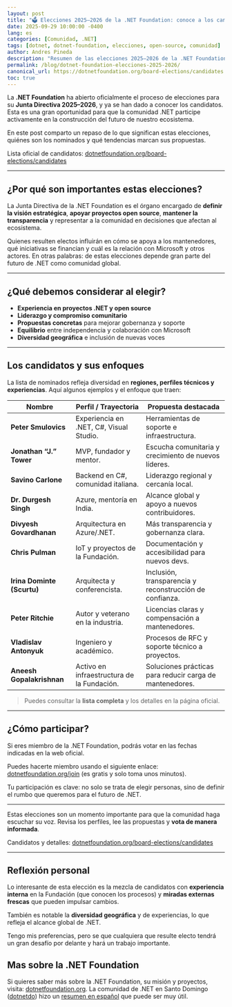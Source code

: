 ```yaml
---
layout: post
title: "🗳️ Elecciones 2025–2026 de la .NET Foundation: conoce a los candidatos"
date: 2025-09-29 10:00:00 -0400
lang: es
categories: [Comunidad, .NET]
tags: [dotnet, dotnet-foundation, elecciones, open-source, comunidad]
author: Andres Pineda
description: "Resumen de las elecciones 2025–2026 de la .NET Foundation, con contexto, candidatos destacados, tendencias y cómo participar."
permalink: /blog/dotnet-foundation-elecciones-2025-2026/
canonical_url: https://dotnetfoundation.org/board-elections/candidates
toc: true
---
```


La **.NET Foundation** ha abierto oficialmente el proceso de elecciones para su **Junta Directiva 2025–2026**, y ya se han dado a conocer los candidatos. Esta es una gran oportunidad para que la comunidad .NET participe activamente en la construcción del futuro de nuestro ecosistema.  

En este post comparto un repaso de lo que significan estas elecciones, quiénes son los nominados y qué tendencias marcan sus propuestas.

Lista oficial de candidatos: [dotnetfoundation.org/board-elections/candidates](https://dotnetfoundation.org/board-elections/candidates)

---

## ¿Por qué son importantes estas elecciones?

La Junta Directiva de la .NET Foundation es el órgano encargado de **definir la visión estratégica**, **apoyar proyectos open source**, **mantener la transparencia** y representar a la comunidad en decisiones que afectan al ecosistema.  

Quienes resulten electos influirán en cómo se apoya a los mantenedores, qué iniciativas se financian y cuál es la relación con Microsoft y otros actores. En otras palabras: de estas elecciones depende gran parte del futuro de .NET como comunidad global.

---

## ¿Qué debemos considerar al elegir?

- **Experiencia en proyectos .NET y open source**  
- **Liderazgo y compromiso comunitario**  
- **Propuestas concretas** para mejorar gobernanza y soporte  
- **Equilibrio** entre independencia y colaboración con Microsoft  
- **Diversidad geográfica** e inclusión de nuevas voces

---

## Los candidatos y sus enfoques

La lista de nominados refleja diversidad en **regiones, perfiles técnicos y experiencias**. Aquí algunos ejemplos y el enfoque que traen:

| Nombre | Perfil / Trayectoria | Propuesta destacada |
|---|---|---|
| **Peter Smulovics** | Experiencia en .NET, C#, Visual Studio. | Herramientas de soporte e infraestructura. |
| **Jonathan “J.” Tower** | MVP, fundador y mentor. | Escucha comunitaria y crecimiento de nuevos líderes. |
| **Savino Carlone** | Backend en C#, comunidad italiana. | Liderazgo regional y cercanía local. |
| **Dr. Durgesh Singh** | Azure, mentoría en India. | Alcance global y apoyo a nuevos contribuidores. |
| **Divyesh Govardhanan** | Arquitectura en Azure/.NET. | Más transparencia y gobernanza clara. |
| **Chris Pulman** | IoT y proyectos de la Fundación. | Documentación y accesibilidad para nuevos devs. |
| **Irina Dominte (Scurtu)** | Arquitecta y conferencista. | Inclusión, transparencia y reconstrucción de confianza. |
| **Peter Ritchie** | Autor y veterano en la industria. | Licencias claras y compensación a mantenedores. |
| **Vladislav Antonyuk** | Ingeniero y académico. | Procesos de RFC y soporte técnico a proyectos. |
| **Aneesh Gopalakrishnan** | Activo en infraestructura de la Fundación. | Soluciones prácticas para reducir carga de mantenedores. |

> Puedes consultar la **lista completa** y los detalles en la página oficial.

---

## ¿Cómo participar?

Si eres miembro de la .NET Foundation, podrás votar en las fechas indicadas en la web oficial.  

Puedes hacerte miembro usando el siguiente enlace: [dotnetfoundation.org/join](https://dotnetfoundation.org/join) (es gratis y solo toma unos minutos).

Tu participación es clave: no solo se trata de elegir personas, sino de definir el rumbo que queremos para el futuro de .NET.

---

Estas elecciones son un momento importante para que la comunidad haga escuchar su voz. Revisa los perfiles, lee las propuestas y **vota de manera informada**.

Candidatos y detalles: [dotnetfoundation.org/board-elections/candidates](https://dotnetfoundation.org/board-elections/candidates)

---

## Reflexión personal

Lo interesante de esta elección es la mezcla de candidatos con **experiencia interna** en la Fundación (que conocen los procesos) y **miradas externas frescas** que pueden impulsar cambios.  

También es notable la **diversidad geográfica** y de experiencias, lo que refleja el alcance global de .NET.

Tengo mis preferencias, pero se que cualquiera que resulte electo tendrá un gran desafío por delante y hará un trabajo importante.

## Mas sobre la .NET Foundation

Si quieres saber más sobre la .NET Foundation, su misión y proyectos, visita: [dotnetfoundation.org](https://dotnetfoundation.org). La comunidad de .NET en Santo Domingo ([dotnetdo](https://www.meetup.com/dotnetdo/)) hizo un [resumen en español](https://www.youtube.com/watch?v=Mx_Jmn97Eko) que puede ser muy útil.
